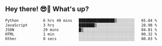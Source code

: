## Hey there! 😎👋 What's up?

<!--START_SECTION:waka-->

```txt
Python           6 hrs 49 mins   ████████████████▒░░░░░░░░   65.84 %
JavaScript       3 hrs           ███████▒░░░░░░░░░░░░░░░░░   28.98 %
JSON             29 mins         █▒░░░░░░░░░░░░░░░░░░░░░░░   04.81 %
HTML             1 min           ░░░░░░░░░░░░░░░░░░░░░░░░░   00.32 %
Other            0 secs          ░░░░░░░░░░░░░░░░░░░░░░░░░   00.03 %
```

<!--END_SECTION:waka-->

